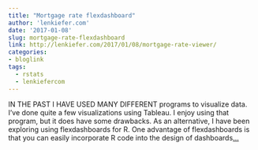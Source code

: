 ```yaml
---
title: "Mortgage rate flexdashboard"
author: 'lenkiefer.com'
date: '2017-01-08'
slug: mortgage-rate-flexdashboard
link: http://lenkiefer.com/2017/01/08/mortgage-rate-viewer/
categories:
- bloglink
tags:
  - rstats
  - lenkiefercom
---
```


IN THE PAST I HAVE USED MANY DIFFERENT programs to visualize data. I’ve done quite a few visualizations using Tableau. I enjoy using that program, but it does have some drawbacks. As an alternative, I have been exploring using flexdashboards for R. One advantage of flexdashboards is that you can easily incorporate R code into the design of dashboards[... <i class="fas fa-external-link-alt"></i>](http://lenkiefer.com/2017/01/08/mortgage-rate-viewer/)


